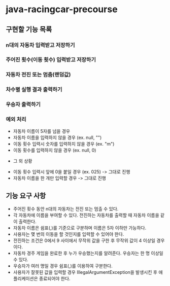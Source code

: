 # java-racingcar-precourse



## 구현할 기능 목록

### n대의 자동차 입력받고 저장하기
### 주어진 횟수(이동 횟수) 입력받고 저장하기
### 자동차 전진 또는 멈춤(랜덤값)
### 차수별 실행 결과 출력하기
### 우승자 출력하기
### 예외 처리
 - 자동차 이름이 5자를 넘을 경우
 - 자동차 이름을 입력하지 않을 경우 (ex. null, "")
 - 이동 횟수 입력시 숫자를 입력하지 않을 경우 (ex. "m")
 - 이동 횟수를 입력하지 않을 경우 (ex. null, 0)

+ 그 외 상황
 - 이동 횟수 입력시 앞에 0을 붙일 경우 (ex. 025) -> 그대로 진행
 - 자동차 이름을 한 개만 입력할 경우 -> 그대로 진행

## 기능 요구 사항

- 주어진 횟수 동안 n대의 자동차는 전진 또는 멈출 수 있다.
- 각 자동차에 이름을 부여할 수 있다. 전진하는 자동차를 출력할 때 자동차 이름을 같이 출력한다.
- 자동차 이름은 쉼표(,)를 기준으로 구분하며 이름은 5자 이하만 가능하다.
- 사용자는 몇 번의 이동을 할 것인지를 입력할 수 있어야 한다.
- 전진하는 조건은 0에서 9 사이에서 무작위 값을 구한 후 무작위 값이 4 이상일 경우이다.
- 자동차 경주 게임을 완료한 후 누가 우승했는지를 알려준다. 우승자는 한 명 이상일 수 있다. 
- 우승자가 여러 명일 경우 쉼표(,)를 이용하여 구분한다.
- 사용자가 잘못된 값을 입력할 경우 IllegalArgumentException을 발생시킨 후 애플리케이션은 종료되어야 한다.
